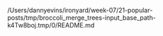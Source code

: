 /Users/dannyevins/ironyard/week-07/21-popular-posts/tmp/broccoli_merge_trees-input_base_path-k4Tw8boj.tmp/0/README.md
